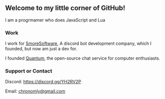 <!-- ![My Logo](https://raw.githubusercontent.com/Chronomly/chronomly.github.io/master/images/pic.png) -->

## Welcome to my little corner of GitHub!

I am a progrmamer who does JavaScript and Lua

### Work

I work for [SmoreSoftware](https://github.com/SmoreSoftware), A discord bot development company, which I founded, but now am just a dev for.

I founded [Quantum](https://github.com/QuantumChatApp), the open-source chat service for computer enthusiasts.

### Support or Contact

Discord: https://discord.gg/YH2RV2P

Email: chronomly@gmail.com
